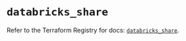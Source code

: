 # `databricks_share`

Refer to the Terraform Registry for docs: [`databricks_share`](https://registry.terraform.io/providers/databricks/databricks/1.51.0/docs/resources/share).

